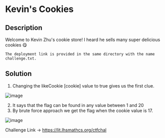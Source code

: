 # Kevin's Cookies

## Description
Welcome to Kevin Zhu's cookie store! I heard he sells many super delicious cookies :yum:

`The deployment link is provided in the same directory with the name challenge.txt.`

## Solution
1.	Changing the likeCookie [cookie] value to true gives us the first clue.

![image](https://user-images.githubusercontent.com/85097320/180746975-a59e3e4e-05ba-49aa-bbbf-35f1358dbdaa.png)

2.	It says that the flag can be found in any value between 1 and 20
3.	By brute force approach we get the flag when the cookie value is 17.

![image](https://user-images.githubusercontent.com/85097320/180747370-716b5cd5-4231-405a-9ac6-13adb005ad29.png)

Challenge Link -> https://lit.lhsmathcs.org/ctfchal

